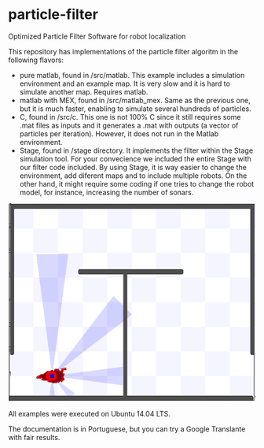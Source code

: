 # particle-filter
Optimized Particle Filter Software for robot localization

This repository has implementations of the particle filter algoritm in the following flavors:
  - pure matlab, found in /src/matlab. This example includes a simulation environment and an example map. It is very slow and it is hard to simulate another map. Requires matlab.
  - matlab with MEX, found in /src/matlab_mex. Same as the previous one, but it is much faster, enabling to simulate several hundreds of particles.
  - C, found in /src/c. This one is not 100% C since it still requires some .mat files as inputs and it generates a .mat with outputs (a vector of particles per iteration). However, it does not run in the Matlab environment.
  - Stage, found in /stage directory. It implements the filter within the Stage simulation tool. For your convecience we included the entire Stage with our filter code included. By using Stage, it is way easier to change the environment, add diferent maps and to include multiple robots. On the other hand, it might require some coding if one tries to change the robot model, for instance, increasing the number of sonars.
  

![Stage animation](docs/report/relatorio/figs/animate/stage/stage_anim-1.png)

All examples were executed on Ubuntu 14.04 LTS. 

The documentation is in Portuguese, but you can try a Google Translante with fair results.
